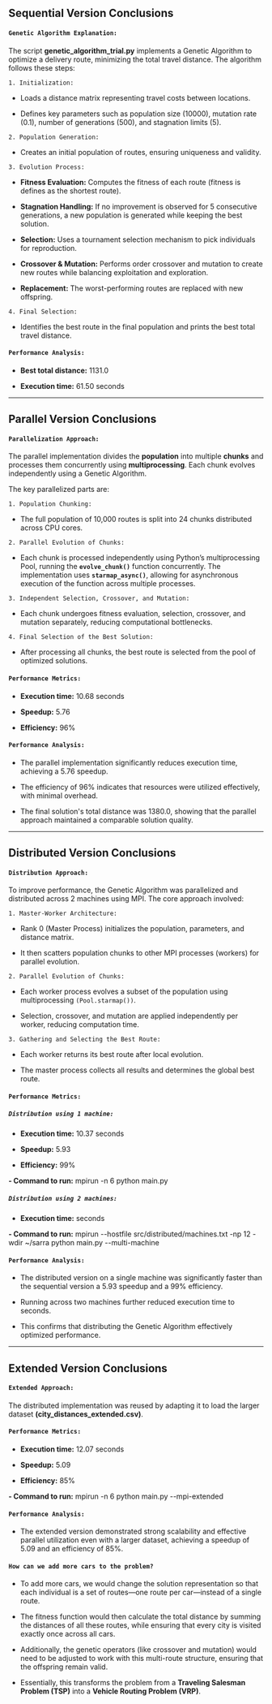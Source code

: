 ## **Sequential Version Conclusions**

#### `Genetic Algorithm Explanation:`
The script **genetic_algorithm_trial.py** implements a Genetic Algorithm to optimize a delivery route, minimizing the total travel distance. The algorithm follows these steps:

`1. Initialization:`
- Loads a distance matrix representing travel costs between locations.

- Defines key parameters such as population size (10000), mutation rate (0.1), number of generations (500), and stagnation limits (5).

`2. Population Generation:`
- Creates an initial population of routes, ensuring uniqueness and validity.

`3. Evolution Process:`
- **Fitness Evaluation:** Computes the fitness of each route (fitness is defines as the shortest route).

- **Stagnation Handling:** If no improvement is observed for 5 consecutive generations, a new population is generated while keeping the best solution.

- **Selection:** Uses a tournament selection mechanism to pick individuals for reproduction.

- **Crossover & Mutation:** Performs order crossover and mutation to create new routes while balancing exploitation and exploration.

- **Replacement:** The worst-performing routes are replaced with new offspring.

`4. Final Selection:`
- Identifies the best route in the final population and prints the best total travel distance.

#### `Performance Analysis:`

- **Best total distance:** 1131.0

- **Execution time:** 61.50 seconds

---

## **Parallel Version Conclusions**

#### `Parallelization Approach:`
The parallel implementation divides the **population** into multiple **chunks** and processes them concurrently using **multiprocessing**. Each chunk evolves independently using a Genetic Algorithm. 

The key parallelized parts are:

`1. Population Chunking:`
- The full population of 10,000 routes is split into 24 chunks distributed across CPU cores.

`2. Parallel Evolution of Chunks:`
- Each chunk is processed independently using Python’s multiprocessing Pool, running the **`evolve_chunk()`** function concurrently. The implementation uses **`starmap_async()`**, allowing for asynchronous execution of the function across multiple processes.

`3. Independent Selection, Crossover, and Mutation:`
- Each chunk undergoes fitness evaluation, selection, crossover, and mutation separately, reducing computational bottlenecks.

`4. Final Selection of the Best Solution:`
- After processing all chunks, the best route is selected from the pool of optimized solutions.

#### `Performance Metrics:`

- **Execution time:** 10.68 seconds

- **Speedup:** 5.76

- **Efficiency:** 96%

#### `Performance Analysis:`

- The parallel implementation significantly reduces execution time, achieving a 5.76 speedup.

- The efficiency of 96% indicates that resources were utilized effectively, with minimal overhead.

- The final solution's total distance was 1380.0, showing that the parallel approach maintained a comparable solution quality.

---

## **Distributed Version Conclusions**

#### `Distribution Approach:`

To improve performance, the Genetic Algorithm was parallelized and distributed across 2 machines using MPI. The core approach involved:

`1. Master-Worker Architecture:`

- Rank 0 (Master Process) initializes the population, parameters, and distance matrix.

- It then scatters population chunks to other MPI processes (workers) for parallel evolution.

`2. Parallel Evolution of Chunks:`

- Each worker process evolves a subset of the population using multiprocessing `(Pool.starmap())`.

- Selection, crossover, and mutation are applied independently per worker, reducing computation time.

`3. Gathering and Selecting the Best Route:`

- Each worker returns its best route after local evolution.

- The master process collects all results and determines the global best route.

#### `Performance Metrics:`

##### `Distribution using 1 machine:`

- **Execution time:** 10.37 seconds

- **Speedup:** 5.93

- **Efficiency:** 99%

**- Command to run:**  mpirun -n 6 python main.py

##### `Distribution using 2 machines:`

- **Execution time:**  seconds

**- Command to run:**  mpirun --hostfile src/distributed/machines.txt -np 12 -wdir ~/sarra python main.py --multi-machine

#### `Performance Analysis:`

- The distributed version on a single machine was significantly faster than the sequential version a 5.93 speedup and a 99% efficiency.

- Running across two machines further reduced execution time to seconds.

- This confirms that distributing the Genetic Algorithm effectively optimized performance.

---

## **Extended Version Conclusions**

#### `Extended Approach:`

The distributed implementation was reused by adapting it to load the larger dataset **(city_distances_extended.csv)**.

#### `Performance Metrics:`

- **Execution time:** 12.07 seconds

- **Speedup:** 5.09

- **Efficiency:** 85%

**- Command to run:** mpirun -n 6 python main.py --mpi-extended

#### `Performance Analysis:`

- The extended version demonstrated strong scalability and effective parallel utilization even with a larger dataset, achieving a speedup of 5.09 and an efficiency of 85%.

#### `How can we add more cars to the problem?`

- To add more cars, we would change the solution representation so that each individual is a set of routes—one route per car—instead of a single route. 

- The fitness function would then calculate the total distance by summing the distances of all these routes, while ensuring that every city is visited exactly once across all cars. 

- Additionally, the genetic operators (like crossover and mutation) would need to be adjusted to work with this multi-route structure, ensuring that the offspring remain valid. 

- Essentially, this transforms the problem from a **Traveling Salesman Problem (TSP)** into a **Vehicle Routing Problem (VRP)**.